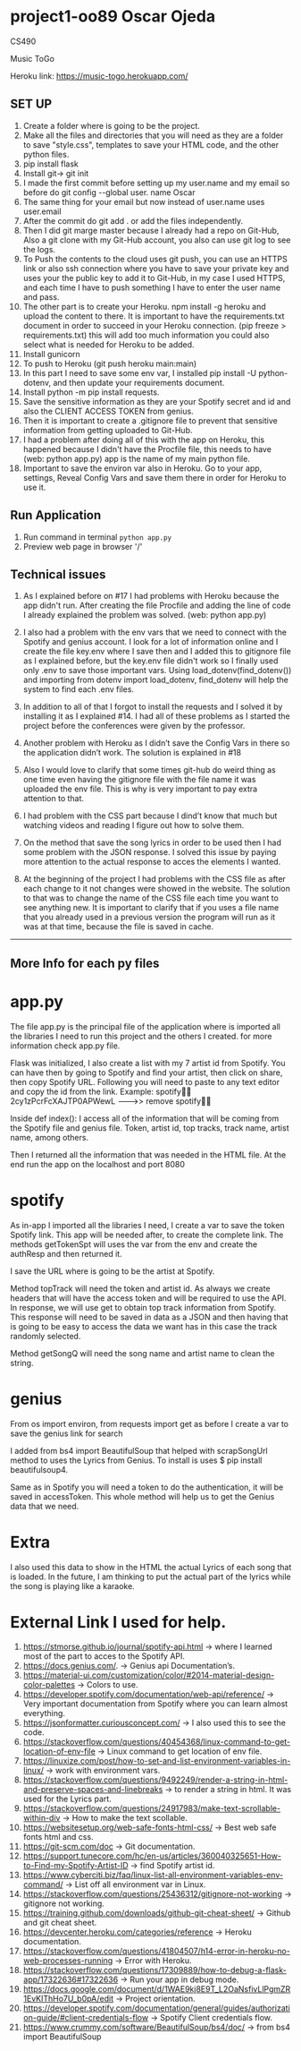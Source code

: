 # project1-oo89 Oscar Ojeda 

CS490

Music ToGo 


Heroku link: https://music-togo.herokuapp.com/

## SET UP 
1. Create a folder where is going to be the project.
2. Make all the files and directories that you will need as they are a folder to save "style.css", templates to save your HTML code, and the other python files. 
3. pip install flask 
4. Install git->  git init 
5. I made the first commit before setting up my user.name and my email so before do git config --global user. name Oscar 
6. The same thing for your email but now instead of user.name uses user.email
7. After the commit do git add . or add the files independently. 
8. Then I did git marge master because I already had a repo on Git-Hub, Also a git clone with my Git-Hub account, you also can use git log to see the logs. 
9. To Push the contents to the cloud uses git push, you can use an HTTPS link or also ssh connection where you have to save your private key and uses your 
the public key to add it to Git-Hub, in my case I used HTTPS, and each time I have to push something I have to enter the user name and pass.
10. The other part is to create your Heroku. npm install -g heroku and upload the content to there. It is important to have the requirements.txt 
document in order to succeed in your Heroku connection. (pip freeze > requirements.txt) this will add too much information you could also select what is needed
for Heroku to be added.
11. Install gunicorn
12. To push to Heroku (git push heroku main:main)
13. In this part I need to save some env var, I installed pip install -U python-dotenv, and then update your requirements document.
14. Install python -m pip install requests.
15. Save the sensitive information as they are your Spotify secret and id and also the CLIENT ACCESS TOKEN from genius.
16. Then it is important to create a .gitignore file to prevent that sensitive information from getting uploaded to Git-Hub.
17. I had a problem after doing all of this with the app on Heroku, this happened because I didn't have the Procfile file, this 
needs to have (web: python app.py) app is the name of my main python file. 
18. Important to save the environ var also in Heroku. Go to your app, settings, Reveal Config Vars and save them there in order for Heroku to use it. 

## Run Application
1. Run command in terminal `python app.py`
2. Preview web page in browser '/'

## Technical issues

1. As I explained before on #17 I had problems with Heroku because the app didn't run. After creating the file Procfile and adding the line of code 
I already explained the problem was solved. (web: python app.py) 

2. I also had a problem with the env vars that we need to connect with the Spotify and genius account. I look for a lot of information online and I create
the file key.env where I save then and I added this to gitignore file as I explained before, but the key.env file didn't work so I finally used only .env to save those
important vars. Using load_dotenv(find_dotenv()) and importing from dotenv import load_dotenv, find_dotenv will help the system to find each .env files. 


3. In addition to all of that I forgot to install the requests and I solved it by installing it as I explained #14. 
I had all of these problems as I started the project before the conferences were given by the professor. 

4. Another problem with Heroku as I didn’t save the Config Vars in there so the application didn’t work. The solution is explained in #18 

5. Also I would love to clarify that some times git-hub do weird thing as one time even having the gitignore file with the file name it was uploaded the env file.
This is why is very important to pay extra attention to that.

6. I had problem with the CSS part because I dind’t know that much but watching videos and reading I figure out how to solve them. 

7. On the method that save the song lyrics in order to be used then I had some problem with the JSON response. I solved this issue by paying more attention
to the actual response to acces the elements I wanted. 

8. At the beginning of the project I had problems with the CSS file as after each change to it not changes were showed in the website. The solution to that was to change
the name of the CSS file each time you want to see anything new. It is important to clarify that if you uses a file name that you already used in a previous version the program
will run as it was at that time, because the file is saved in cache. 

--------------------------------------------------------------------------------------------------------------------------------------------
## More Info for each py files

# app.py 

The file app.py is the principal file of the application where is imported all the libraries I need to run this project and the others I created. 
for more information check app.py file. 

Flask was initialized, I also create a list with my 7 artist id from Spotify. You can have then by going to Spotify and find your artist, then click on share, then copy Spotify URL. Following you will need to paste to any text editor and copy the id from the link. Example: 
spotify:artist:2cy1zPcrFcXAJTP0APWewL --->> remove spotify:artist: 

Inside def index(): I access all of the information that will be coming from the Spotify file and genius file. Token, artist id, top tracks, track name, 
artist name, among others. 

Then I returned all the information that was needed in the HTML file. 
At the end run the app on the localhost and port 8080 

# spotify

As in-app I imported all the libraries I need, I create a var to save the token Spotify link. This app will be needed after, to create the complete link. 
The methods getTokenSpt will uses the var from the env and create the authResp and then returned it. 

I save the URL where is going to be the artist at Spotify. 

Method topTrack will need the token and artist id. As always we create headers that will have the access token and will be required to use the API. 
In response, we will use get to obtain top track information from Spotify. This response will need to be saved in data as a JSON and then having that is going to be easy
to access the data we want has in this case the track randomly selected.  

Method getSongQ will need the song name and artist name to clean the string. 

# genius

From os import environ, from requests import get
as before I create a var to save the genius link for search

I added from bs4 import BeautifulSoup that helped with scrapSongUrl method to uses the Lyrics from Genius. To install is uses $ pip install beautifulsoup4. 

Same as in Spotify you will need a token to do the authentication, it will be saved in accessToken. 
This whole method will help us to get the Genius data that we need. 

# Extra 
I also used this data to show in the HTML the actual Lyrics of each song that is loaded. In the future, 
I am thinking to put the actual part of the lyrics while the song is playing like a karaoke. 

# External Link I used for help. 

1. https://stmorse.github.io/journal/spotify-api.html -> where I learned most of the part to acces to the Spotify API. 
2. https://docs.genius.com/.                          -> Genius api Documentation’s. 
3. https://material-ui.com/customization/color/#2014-material-design-color-palettes -> Colors to use. 
4. https://developer.spotify.com/documentation/web-api/reference/ -> Very important documentation from Spotify where you can learn almost everything. 
5. https://jsonformatter.curiousconcept.com/           -> I also used this to see the code. 
6. https://stackoverflow.com/questions/40454368/linux-command-to-get-location-of-env-file -> Linux command to get location of env file. 
7. https://linuxize.com/post/how-to-set-and-list-environment-variables-in-linux/  -> work with environment vars. 
8. https://stackoverflow.com/questions/9492249/render-a-string-in-html-and-preserve-spaces-and-linebreaks -> to render a string in html. It was used for the Lyrics part.
9. https://stackoverflow.com/questions/24917983/make-text-scrollable-within-div -> How to make the text scollable. 
10. https://websitesetup.org/web-safe-fonts-html-css/   -> Best web safe fonts html and css.
11. https://git-scm.com/doc                             -> Git documentation.
12. https://support.tunecore.com/hc/en-us/articles/360040325651-How-to-Find-my-Spotify-Artist-ID -> find Spotify artist id.
13. https://www.cyberciti.biz/faq/linux-list-all-environment-variables-env-command/ -> List off all environment var in Linux. 
14. https://stackoverflow.com/questions/25436312/gitignore-not-working -> gitignore not working. 
15. https://training.github.com/downloads/github-git-cheat-sheet/  -> Github and git cheat sheet.
16. https://devcenter.heroku.com/categories/reference             -> Heroku documentation. 
17. https://stackoverflow.com/questions/41804507/h14-error-in-heroku-no-web-processes-running -> Error with Heroku. 
18. https://stackoverflow.com/questions/17309889/how-to-debug-a-flask-app/17322636#17322636 -> Run your app in debug mode. 
19. https://docs.google.com/document/d/1WAE9kj8E9T_L2OaNsfivLlPgmZR1EvKIThHo7U_b0pA/edit -> Project orientation. 
20. https://developer.spotify.com/documentation/general/guides/authorization-guide/#client-credentials-flow -> Spotify Client credentials flow. 
21. https://www.crummy.com/software/BeautifulSoup/bs4/doc/ -> from bs4 import BeautifulSoup






